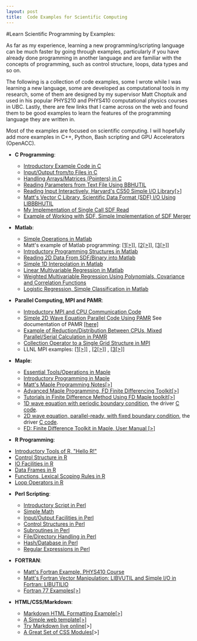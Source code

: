 ```yaml
---
layout: post
title:  Code Examples for Scientific Computing
---
```



#Learn Scientific Programming by Examples:

As far as my experience, learning  a new programming/scripting language 
can be much faster by going through examples, particularly if you have already
done programming in another language and are familiar 
with the concepts of programming, such as
control structure, loops, data types and so on. 

The following is a collection of code examples, some I wrote while I was
learning a new language, some are developed as computational tools in my research, 
some of
them are designed by my supervisor Matt Choptuik and used in his popular
PHYS210 and PHYS410 computational physics courses in UBC. Lastly, there are few links that I came across on the web and
found them to be good examples to learn the features of the programming
language they are written in. 

Most of the examples are focused on scientific computing.
I will hopefully add more examples in C++,
Python, Bash scripting and GPU Accelerators (OpenACC).

* **C Programming**:

  - [Introductory Example Code in C](codes/C_hello.html)
  - [Input/Output from/to Files in C](codes/C_IO.html)
  - [Handling Arrays/Matrices (Pointers) in C](codes/C_Array_Pointer.html)
  - [Reading Parameters from Text File Using BBHUTIL](codes/readparam.html)
  - [Reading Input Interactively, Harvard's CS50
    Simple I/O Library[>]](codes/cs50.c.html)
  - [Matt's Vector C Library, Scientific Data Format (SDF) I/O Using LIBBBHUTIL](codes/Mattutils.html)
  - [My Implementation of Single Call SDF Read](codes/read_sdf.html)
  - [Example of Working with SDF, Simple Implementation of SDF Merger](codes/sdfwork.html)

* **Matlab**:

  - [Simple Operations in Matlab](codes/Matlab_Operation.html)
  - Matt's example of Matlab programming:
    [[1[>]]](codes/matlab1.html), [[2[>]]](codes/matlab2.html), [[3[>]]](codes/matlab4.html)
  - [Introductory Programming Structures in Matlab](codes/Matlab_Programming.html)
  - [Reading 2D Data From SDF/Binary into Matlab](codes/Matlab_read_sdf_bin.html)
  - [Simple 1D Interpolation in Matlab](codes/Matlab_interpolate.html)
  - [Linear Multivariable Regression in Matlab](codes/fitexample.html)
  - [Weighted Multivariable Regression Using Polynomials, Covariance and Correlation
    Functions](codes/nthpoly.html)
  - [Logistic Regression, Simple Classification in Matlab](codes/logistic.html)

* **Parallel Computing, MPI and PAMR**:

  - [Introductory MPI and CPU Communication Code](codes/mpi_hello.html)
  - [Simple 2D Wave Equation Parallel Code Using PAMR](codes/pamr.html) See
    documentation of PAMR [[here]](http://laplace.physics.ubc.ca/People/arman/files/PAMR_ref.pdf)
  - [Example of Reduction/Distribution Between CPUs, Mixed Parallel/Serial Calculation in PAMR](codes/Reduction_Distribution.html)
  - [Collection Operator to a Single Grid Structure in MPI](codes/collect_mpi.html)
  - LLNL MPI examples:
    [[1[>]]](https://computing.llnl.gov/tutorials/mpi/samples/C/mpi_array.c) ,
[[2[>]]](https://computing.llnl.gov/tutorials/mpi/samples/C/mpi_wave.c) ,
[[3[>]]](https://computing.llnl.gov/tutorials/mpi/samples/C/mpi_heat2D.c) 

* **Maple**:

  - [Essential Tools/Operations in Maple](codes/Maple_Intro.html)
  - [Introductory Programming in Maple](codes/Maple_Programming_Intro.html)
  - [Matt's Maple Programming Notes[>]](codes/maple-programming-labs.html)
  - [Advanced Maple Programming, FD Finite Differencing
	   Toolkit[>]](http://rmanak.github.io/FD)
  - [Tutorials in Finite Difference Method Using FD Maple toolkit[>]](http://rmanak.github.io/FD/tutorials.html)
  - [1D wave equation with periodic boundary condition](codes/w1dpb.html), the driver
      [C code](codes/w1dpb_driver.html).
  - [2D wave equation, parallel-ready, with fixed boundary
       condition](codes/w2dfb_pamr.html), the driver [C code](codes/w2dpfb_driver.html).
  - [FD: Finite Difference Toolkit in Maple, User Manual
      [>]](codes/http://laplace.physics.ubc.ca/People/arman/FD_doc/)

* **R Programming**:
 - [Introductory Tools of R, "Hello R!"](codes/HelloR.html)
 - [Control Structure in R](codes/ControlR.html)
 - [IO Facilities in R](codes/IOR.html)
 - [Data Frames in R](codes/DataFrameR.html)
 - [Functions, Lexical Scoping Rules in R](codes/FunctionsR.html)
 - [Loop Operators in R](codes/LoopsR.html)

* **Perl Scripting**:

  - [Introductory Script in Perl](codes/perl-variables.html)
  - [Simple Math](codes/perl-math.html)
  - [Input/Output Facilities in Perl](codes/perl-I-O.html)
  - [Control Structures in Perl](codes/perl-control.html)
  - [Subroutines in Perl](codes/perl-subroutine.html)
  - [File/Directory Handling in Perl](codes/perl-files.html)
  - [Hash/Database in Perl](codes/perl-hash.html)
  - [Regular Expressions in Perl](codes/perl-regexp.html)


* **FORTRAN**:
   - [Matt's Fortran Example, PHYS410 Course](codes/p410all.html)
   - [Matt's Fortran Vector Manipulation: LIBVUTIL and Simple
     I/O in Fortran: LIBUTILIO](codes/MattFortranUtils.html)
   - [Fortran 77 Examples[>]](http://laplace.physics.ubc.ca/People/matt/Teaching/05Fall/PHYS410/Notes_fortran.html)

* **HTML/CSS/Markdown**:
  - [Markdown HTML Formatting
    Example[>]](http://laplace.phas.ubc.ca/People/arman/sg/format.html)
  - [A Simple web
    template[>]](http://laplace.physics.ubc.ca/People/arman/sg/Template.html)
  - [Try Markdown live online](https://stackedit.io/)[>]
  - [A Great Set of CSS Modules](http://purecss.io/)[>]


